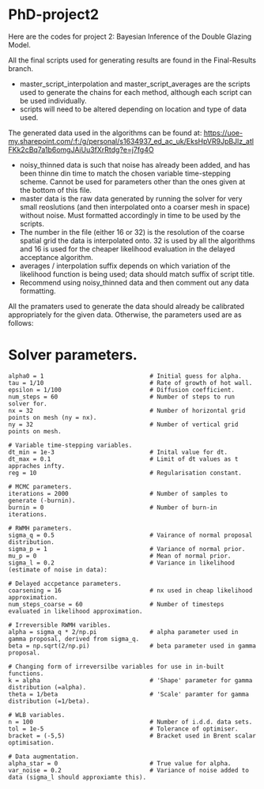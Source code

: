 # PhD-project2
Here are the codes for project 2: Bayesian Inference of the Double Glazing Model.

All the final scripts used for generating results are found in the Final-Results branch. 

- master_script_interpolation and master_script_averages are the scripts used to generate the chains for each method, although each script can
be used individually.
- scripts will need to be altered depending on location and type of data used.

The generated data used in the algorithms can be found at: 
https://uoe-my.sharepoint.com/:f:/g/personal/s1634937_ed_ac_uk/EksHpVR9JpBJlz_atlFKk2cBq7a1b6omgJAiUu3fXrRtdg?e=j7fg4O

- noisy_thinned data is such that noise has already been added, and has been thinne din time to match the chosen variable time-stepping
scheme. Cannot be used for parameters other than the ones given at the bottom of this file.
- master data is the raw data generated by running the solver for very small reoslutions (and then interpolated onto a coarser mesh in space) without
noise. Must formatted accordingly in time to be used by the scripts.
- The number in the file (either 16 or 32) is the resolution of the coarse spatial grid the data is interpolated onto. 32 is used by all the algorithms
and 16 is used for the cheaper likelihood evaluation in the delayed acceptance algorithm.
- averages / interpolation suffix depends on which variation of the likelihood function is being used; data should match suffix of script title.
- Recommend using noisy_thinned data and then comment out any data formatting.

All the pramaters used to generate the data should already be calibrated appropriately for the given data. Otherwise, the parameters used
are as follows:

# Solver parameters.
    alpha0 = 1                              # Initial guess for alpha.
    tau = 1/10                              # Rate of growth of hot wall.
    epsilon = 1/100                         # Diffusion coefficient.
    num_steps = 60                          # Number of steps to run solver for.
    nx = 32                                 # Number of horizontal grid points on mesh (ny = nx).
    ny = 32                                 # Number of vertical grid points on mesh. 
    
    # Variable time-stepping variables.                                                                                                          
    dt_min = 1e-3                           # Inital value for dt.
    dt_max = 0.1                            # Limit of dt values as t appraches infty.
    reg = 10                                # Regularisation constant.

    # MCMC parameters.
    iterations = 2000                       # Number of samples to generate (-burnin).
    burnin = 0                              # Number of burn-in iterations.
    
    # RWMH parameters.
    sigma_q = 0.5                           # Vairance of normal proposal distribution.
    sigma_p = 1                             # Variance of normal prior.
    mu_p = 0                                # Mean of normal prior.
    sigma_l = 0.2                           # Variance in likelihood (estimate of noise in data):

    # Delayed accpetance parameters.
    coarsening = 16                         # nx used in cheap likelihood approximation.
    num_steps_coarse = 60                   # Number of timesteps evaluated in likelihood approximation.

    # Irreversible RWMH varibles.
    alpha = sigma_q * 2/np.pi               # alpha parameter used in gamma proposal, derived from sigma_q.
    beta = np.sqrt(2/np.pi)                 # beta parameter used in gamma proposal.

    # Changing form of irreversilbe variables for use in in-built functions.
    k = alpha                               # 'Shape' parameter for gamma distribution (=alpha).
    theta = 1/beta                          # 'Scale' paramter for gamma distribution (=1/beta).

    # WLB variables.
    n = 100                                 # Number of i.d.d. data sets.
    tol = 1e-5                              # Tolerance of optimiser.
    bracket = (-5,5)                        # Bracket used in Brent scalar optimisation.

    # Data augmentation.
    alpha_star = 0                          # True value for alpha.                          
    var_noise = 0.2                         # Variance of noise added to data (sigma_l should approxiamte this).
